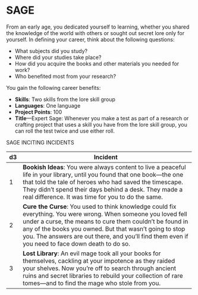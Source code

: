 # SAGE

From an early age, you dedicated yourself to learning, whether you shared the knowledge of the world with others or sought out secret lore only for yourself. In defining your career, think about the following questions:

-   What subjects did you study?
-   Where did your studies take place?
-   How did you acquire the books and other materials you needed for work?
-   Who benefited most from your research?

You gain the following career benefits:

-   **Skills**: Two skills from the lore skill group
-   **Languages**: One language
-   **Project Points**: 100
-   **Title**—Expert Sage: Whenever you make a test as part of a research or crafting project that uses a skill you have from the lore skill group, you can roll the test twice and use either roll.

 SAGE INCITING INCIDENTS

<table style="width:99%;">
<colgroup>
<col style="width: 0%" />
<col style="width: 99%" />
</colgroup>
<thead>
<tr class="header">
<th>d3</th>
<th>Incident</th>
</tr>
</thead>
<tbody>
<tr class="odd">
<td>1</td>
<td><strong>Bookish Ideas</strong>: You were always content to live a peaceful life in your library, until you found that one book—the one that told the tale of heroes who had saved the timescape. They didn’t spend their days behind a desk. They made a real difference. It was time for you to do the same.</td>
</tr>
<tr class="even">
<td>2</td>
<td><strong>Cure the Curse</strong>: You used to think knowledge could fix everything. You were wrong. When someone you loved fell under a curse, the means to cure them couldn’t be found in any of the books you owned. But that wasn’t going to stop you. The answers are out there, and you’ll find them even if you need to face down death to do so.</td>
</tr>
<tr class="odd">
<td>3</td>
<td><strong>Lost Library</strong>: An evil mage took all your books for themselves, cackling at your impotence as they raided your shelves. Now you’re off to search through ancient ruins and secret libraries to rebuild your collection of rare tomes—and to find the mage who stole from you.</td>
</tr>
</tbody>
</table>
